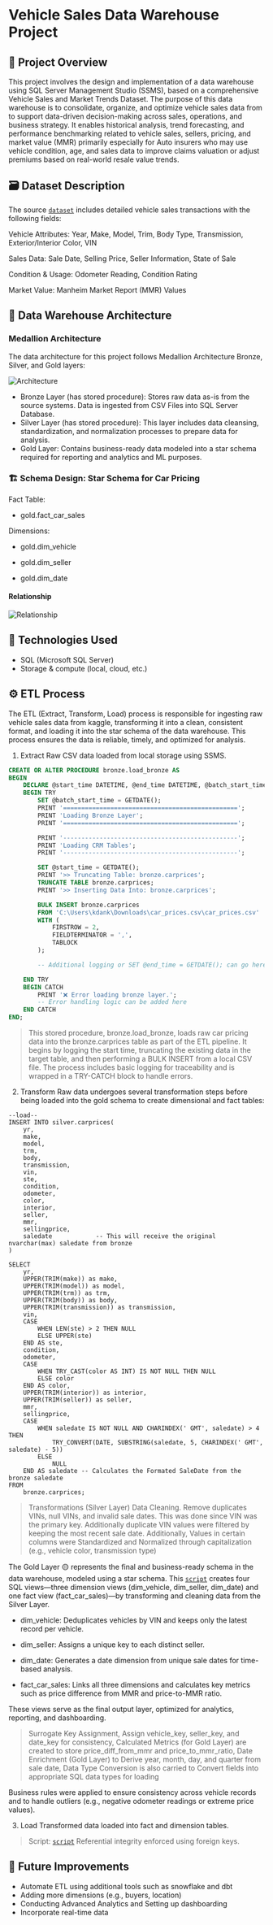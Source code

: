 # Vehicle Sales Data Warehouse Project

## 📌 Project Overview
This project involves the design and implementation of a data warehouse using SQL Server Management Studio (SSMS), based on a comprehensive Vehicle Sales and Market Trends Dataset. The purpose of this data warehouse is to consolidate, organize, and optimize vehicle sales data from to support data-driven decision-making across sales, operations, and business strategy. It enables historical analysis, trend forecasting, and performance benchmarking related to vehicle sales, sellers, pricing, and market value (MMR) primarily especially for Auto insurers who may use vehicle condition, age, and sales data to improve claims valuation or adjust premiums based on real-world resale value trends.

## 🗃️ Dataset Description
The source [`dataset`](https://www.kaggle.com/datasets/syedanwarafridi/vehicle-sales-data) includes detailed vehicle sales transactions with the following fields:

Vehicle Attributes: Year, Make, Model, Trim, Body Type, Transmission, Exterior/Interior Color, VIN

Sales Data: Sale Date, Selling Price, Seller Information, State of Sale

Condition & Usage: Odometer Reading, Condition Rating

Market Value: Manheim Market Report (MMR) Values

## 🧱 Data Warehouse Architecture

### Medallion Architecture

The data architecture for this project follows Medallion Architecture Bronze, Silver, and Gold layers:

![Architecture](assets/architecturediagram.png "Architecture")

* Bronze Layer (has stored procedure): Stores raw data as-is from the source systems. Data is ingested from CSV Files into SQL Server Database.
* Silver Layer (has stored procedure): This layer includes data cleansing, standardization, and normalization processes to prepare data for analysis.
* Gold Layer: Contains business-ready data modeled into a star schema required for reporting and analytics and ML purposes.


### 🏗️ Schema Design: Star Schema for Car Pricing

Fact Table:

* gold.fact_car_sales

Dimensions:

* gold.dim_vehicle

* gold.dim_seller

* gold.dim_date

#### Relationship

![Relationship](assets/starschema.png "Relationship")

## 🧰 Technologies Used
* SQL (Microsoft SQL Server)
* Storage & compute (local, cloud, etc.)


## ⚙️ ETL Process
The ETL (Extract, Transform, Load) process is responsible for ingesting raw vehicle sales data from kaggle, transforming it into a clean, consistent format, and loading it into the star schema of the data warehouse. This process ensures the data is reliable, timely, and optimized for analysis.

1. Extract
Raw CSV data loaded from local storage using SSMS.

```sql
CREATE OR ALTER PROCEDURE bronze.load_bronze AS
BEGIN
    DECLARE @start_time DATETIME, @end_time DATETIME, @batch_start_time DATETIME, @batch_end_time DATETIME;
    BEGIN TRY
        SET @batch_start_time = GETDATE();
        PRINT '================================================';
        PRINT 'Loading Bronze Layer';
        PRINT '================================================';

        PRINT '------------------------------------------------';
        PRINT 'Loading CRM Tables';
        PRINT '------------------------------------------------';

        SET @start_time = GETDATE();
        PRINT '>> Truncating Table: bronze.carprices';
        TRUNCATE TABLE bronze.carprices;
        PRINT '>> Inserting Data Into: bronze.carprices';

        BULK INSERT bronze.carprices
        FROM 'C:\Users\kdank\Downloads\car_prices.csv\car_prices.csv'
        WITH (
            FIRSTROW = 2,
            FIELDTERMINATOR = ',',
            TABLOCK
        );

        -- Additional logging or SET @end_time = GETDATE(); can go here

    END TRY
    BEGIN CATCH
        PRINT '❌ Error loading bronze layer.';
        -- Error handling logic can be added here
    END CATCH
END;
```

> This stored procedure, bronze.load_bronze, loads raw car pricing data into the bronze.carprices table as part of the ETL pipeline. It begins by logging the start time, truncating the existing data in the target table, and then performing a BULK INSERT from a local CSV file. The process includes basic logging for traceability and is wrapped in a TRY-CATCH block to handle errors.

2. Transform
Raw data undergoes several transformation steps before being loaded into the gold schema to create dimensional and fact tables:

```
--load--
INSERT INTO silver.carprices(
    yr,
    make,
    model,
    trm,
    body,
    transmission,
    vin,
    ste,
    condition,
    odometer,
    color,
    interior,
    seller,
    mmr,
    sellingprice,
    saledate            -- This will receive the original nvarchar(max) saledate from bronze
)

SELECT
    yr,
    UPPER(TRIM(make)) as make,
    UPPER(TRIM(model)) as model,
    UPPER(TRIM(trm)) as trm,
    UPPER(TRIM(body)) as body,
    UPPER(TRIM(transmission)) as transmission,
    vin,
    CASE
        WHEN LEN(ste) > 2 THEN NULL  
        ELSE UPPER(ste)             
    END AS ste,
    condition,
    odometer,
    CASE
        WHEN TRY_CAST(color AS INT) IS NOT NULL THEN NULL
        ELSE color
    END AS color,
    UPPER(TRIM(interior)) as interior,
    UPPER(TRIM(seller)) as seller,
    mmr,
    sellingprice,
    CASE
        WHEN saledate IS NOT NULL AND CHARINDEX(' GMT', saledate) > 4 THEN
            TRY_CONVERT(DATE, SUBSTRING(saledate, 5, CHARINDEX(' GMT', saledate) - 5))
        ELSE
            NULL
    END AS saledate -- Calculates the Formated SaleDate from the bronze saledate
FROM
    bronze.carprices;
```

> Transformations (Silver Layer)
Data Cleaning.	Remove duplicates VINs, null VINs, and invalid sale dates. This was done since VIN was the primary key. Additionally duplicate VIN values were filtered by keeping the most recent sale date. Additionally, Values in certain columns  were Standardized and Normalized through capitalization (e.g., vehicle color, transmission type)


The Gold Layer 🟡 represents the final and business-ready schema in the data warehouse, modeled using a star schema. This [`script`](https://github.com/Kwasi-Dankwa/vehicle_sales_analysis/blob/main/scripts/gold/goldddl.sql) creates four SQL views—three dimension views (dim_vehicle, dim_seller, dim_date) and one fact view (fact_car_sales)—by transforming and cleaning data from the Silver Layer.

* dim_vehicle: Deduplicates vehicles by VIN and keeps only the latest record per vehicle.

* dim_seller: Assigns a unique key to each distinct seller.

* dim_date: Generates a date dimension from unique sale dates for time-based analysis.

* fact_car_sales: Links all three dimensions and calculates key metrics such as price difference from MMR and price-to-MMR ratio.

These views serve as the final output layer, optimized for analytics, reporting, and dashboarding.

> Surrogate Key Assignment,	Assign vehicle_key, seller_key, and date_key for consistency,
Calculated Metrics (for Gold Layer) are created to store price_diff_from_mmr and price_to_mmr_ratio,
Date Enrichment (Gold Layer) to	Derive year, month, day, and quarter from sale date,
Data Type Conversion is also carried to Convert fields into appropriate SQL data types for loading

Business rules were applied to ensure consistency across vehicle records and to handle outliers (e.g., negative odometer readings or extreme price values).

3. Load
Transformed data loaded into fact and dimension tables.
> Script: [`script`](https://github.com/Kwasi-Dankwa/vehicle_sales_analysis/blob/main/scripts/gold/goldddl.sql)
Referential integrity enforced using foreign keys.

## 🚀 Future Improvements
* Automate ETL using additional tools such as snowflake and dbt
* Adding more dimensions (e.g., buyers, location)
* Conducting Advanced Analytics and Setting up dashboarding
* Incorporate real-time data


